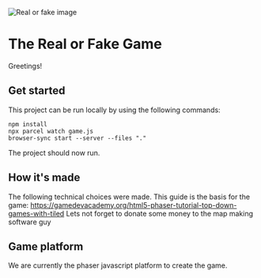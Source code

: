 ![Real or fake image](https://realorfake.dutrippar.se/wp-content/uploads/2022/04/Asset-3@4x-300x178.png)

# The Real or Fake Game

Greetings!

## Get started

This project can be run locally by using the following commands:

```
npm install
npx parcel watch game.js
browser-sync start --server --files "."
```

The project should now run.

## How it's made

The following technical choices were made.
This guide is the basis for the game:
https://gamedevacademy.org/html5-phaser-tutorial-top-down-games-with-tiled
Lets not forget to donate some money to the map making software guy

## Game platform

We are currently the phaser javascript platform to create the game.
